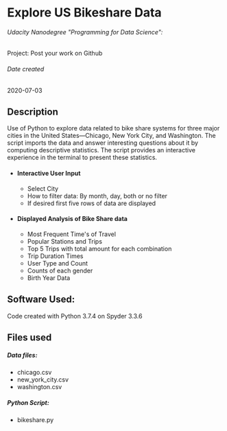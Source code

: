 # **Explore US Bikeshare Data**
###### Udacity Nanodegree "Programming for Data Science":
Project: Post your work on Github

###### Date created
2020-07-03

## Description
Use of Python to explore data related to bike share systems for three major cities in the United States—Chicago, New York City, and Washington.
The script imports the data and answer interesting questions about it by computing descriptive statistics. The script provides an interactive experience in the terminal to present these statistics.

* #### Interactive User Input
  * Select City
  * How to filter data: By month, day, both or no filter
  * If desired first five rows of data are displayed
* #### Displayed Analysis of Bike Share data
  * Most Frequent Time's of Travel
  * Popular Stations and Trips
  * Top 5 Trips with total amount for each combination
  * Trip Duration Times
  * User Type and Count
  * Counts of each gender
  * Birth Year Data


## Software Used:
Code created with Python 3.7.4 on Spyder 3.3.6



## Files used

##### Data files:
  * chicago.csv
  * new_york_city.csv
  * washington.csv


##### Python Script:
  * bikeshare.py
